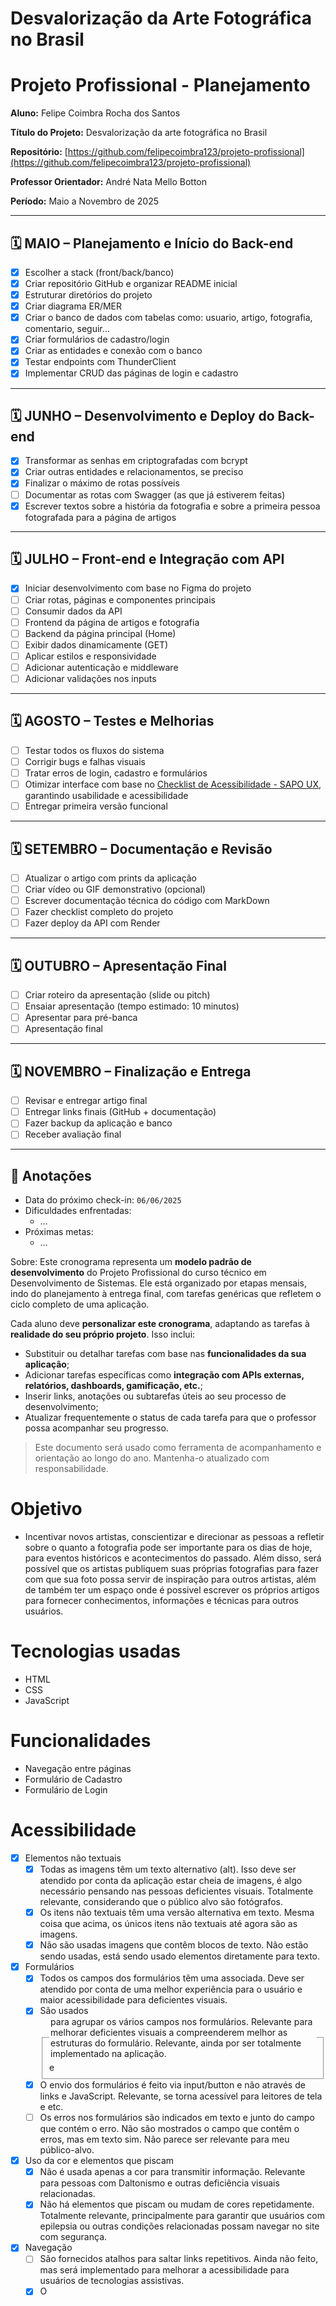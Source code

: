 # Desvalorização da Arte Fotográfica no Brasil

# Projeto Profissional - Planejamento

**Aluno:** Felipe Coimbra Rocha dos Santos

**Título do Projeto:** Desvalorização da arte fotográfica no Brasil

**Repositório:** [https://github.com/felipecoimbra123/projeto-profissional](https://github.com/felipecoimbra123/projeto-profissional)

**Professor Orientador:** André Nata Mello Botton

**Período:** Maio a Novembro de 2025

---

## 🗓️ MAIO – Planejamento e Início do Back-end

- [x]  Escolher a stack (front/back/banco)
- [x]  Criar repositório GitHub e organizar README inicial
- [x]  Estruturar diretórios do projeto
- [x]  Criar diagrama ER/MER
- [x]  Criar o banco de dados com tabelas como: usuario, artigo, fotografia, comentario, seguir…
- [x]  Criar formulários de cadastro/login
- [x]  Criar as entidades e conexão com o banco
- [x]  Testar endpoints com ThunderClient
- [x]  Implementar CRUD das páginas de login e cadastro

---

## 🗓️ JUNHO – Desenvolvimento e Deploy do Back-end

- [x]  Transformar as senhas em criptografadas com bcrypt
- [x]  Criar outras entidades e relacionamentos, se preciso
- [x]  Finalizar o máximo de rotas possíveis
- [ ]  Documentar as rotas com Swagger (as que já estiverem feitas)
- [x]  Escrever textos sobre a história da fotografia e sobre a primeira pessoa fotografada para a página de artigos

---

## 🗓️ JULHO – Front-end e Integração com API

- [x]  Iniciar desenvolvimento com base no Figma do projeto
- [ ]  Criar rotas, páginas e componentes principais
- [ ]  Consumir dados da API
- [ ]  Frontend da página de artigos e fotografia
- [ ]  Backend da página principal (Home)
- [ ]  Exibir dados dinamicamente (GET)
- [ ]  Aplicar estilos e responsividade
- [ ]  Adicionar autenticação e middleware
- [ ]  Adicionar validações nos inputs

---

## 🗓️ AGOSTO – Testes e Melhorias

- [ ]  Testar todos os fluxos do sistema
- [ ]  Corrigir bugs e falhas visuais
- [ ]  Tratar erros de login, cadastro e formulários
- [ ]  Otimizar interface com base no [Checklist de Acessibilidade - SAPO UX](https://ux.sapo.pt/checklists/acessibilidade/), garantindo usabilidade e acessibilidade
- [ ]  Entregar primeira versão funcional

---

## 🗓️ SETEMBRO – Documentação e Revisão

- [ ]  Atualizar o artigo com prints da aplicação
- [ ]  Criar vídeo ou GIF demonstrativo (opcional)
- [ ]  Escrever documentação técnica do código com MarkDown
- [ ]  Fazer checklist completo do projeto
- [ ]  Fazer deploy da API com Render

---

## 🗓️ OUTUBRO – Apresentação Final

- [ ]  Criar roteiro da apresentação (slide ou pitch)
- [ ]  Ensaiar apresentação (tempo estimado: 10 minutos)
- [ ]  Apresentar para pré-banca
- [ ]  Apresentação final

---

## 🗓️ NOVEMBRO – Finalização e Entrega

- [ ]  Revisar e entregar artigo final
- [ ]  Entregar links finais (GitHub + documentação)
- [ ]  Fazer backup da aplicação e banco
- [ ]  Receber avaliação final

---

## 📌 Anotações

- Data do próximo check-in: `06/06/2025`
- Dificuldades enfrentadas:
    - …
- Próximas metas:
    - …

Sobre:
Este cronograma representa um **modelo padrão de desenvolvimento** do Projeto Profissional do curso técnico em Desenvolvimento de Sistemas. Ele está organizado por etapas mensais, indo do planejamento à entrega final, com tarefas genéricas que refletem o ciclo completo de uma aplicação.

Cada aluno deve **personalizar este cronograma**, adaptando as tarefas à **realidade do seu próprio projeto**. Isso inclui:

- Substituir ou detalhar tarefas com base nas **funcionalidades da sua aplicação**;
- Adicionar tarefas específicas como **integração com APIs externas, relatórios, dashboards, gamificação, etc.**;
- Inserir links, anotações ou subtarefas úteis ao seu processo de desenvolvimento;
- Atualizar frequentemente o status de cada tarefa para que o professor possa acompanhar seu progresso.

> Este documento será usado como ferramenta de acompanhamento e orientação ao longo do ano. Mantenha-o atualizado com responsabilidade.
>

# Objetivo
* Incentivar novos artistas, conscientizar e direcionar as pessoas a refletir sobre o quanto a fotografia pode ser importante para os dias de hoje, para eventos históricos e acontecimentos do passado. Além disso, será possível que os artistas publiquem suas próprias fotografias para fazer com que sua foto possa servir de inspiração para outros artistas, além de também ter um espaço onde é possivel escrever os próprios artigos para fornecer conhecimentos, informações e técnicas para outros usuários.

# Tecnologias usadas
* HTML
* CSS
* JavaScript

# Funcionalidades
* Navegação entre páginas
* Formulário de Cadastro
* Formulário de Login

# Acessibilidade
- [x] Elementos não textuais
    - [x] Todas as imagens têm um texto alternativo (alt). Isso deve ser atendido por conta da aplicação estar cheia de imagens, é algo necessário pensando nas pessoas deficientes visuais. Totalmente relevante, considerando que o público alvo são fotógrafos.
    - [x] Os itens não textuais têm uma versão alternativa em texto. Mesma coisa que acima, os únicos itens não textuais até agora são as imagens.
    - [x] Não são usadas imagens que contêm blocos de texto. Não estão sendo usadas, está sendo usado elementos diretamente para texto.
- [x] Formulários
    - [x] Todos os campos dos formulários têm uma <label> associada. Deve ser atendido por conta de uma melhor experiência para o usuário e maior acessibilidade para deficientes visuais.
    - [x] São usados <fieldset> e <legend> para agrupar os vários campos nos formulários. Relevante para melhorar deficientes visuais a compreenderem melhor as estruturas do formulário. Relevante, ainda por ser totalmente implementado na aplicação.
    - [x] O envio dos formulários é feito via input/button e não através de links e JavaScript. Relevante, se torna acessível para leitores de tela e etc.
    - [ ] Os erros nos formulários são indicados em texto e junto do campo que contém o erro. Não são mostrados o campo que contêm o erros, mas em texto sim. Não parece ser relevante para meu público-alvo.
- [x] Uso da cor e elementos que piscam
    - [x] Não é usada apenas a cor para transmitir informação. Relevante para pessoas com Daltonismo e outras deficiência visuais relacionadas.
    - [x] Não há elementos que piscam ou mudam de cores repetidamente. Totalmente relevante, principalmente para garantir que usuários com epilepsia ou outras condições relacionadas possam navegar no site com segurança.
- [x] Navegação
    - [ ] São fornecidos atalhos para saltar links repetitivos. Ainda não feito, mas será implementado para melhorar a acessibilidade para usuários de tecnologias assistivas.
    - [x] O <title> das páginas é claro, direto e percetível e está intimamente relacionado com o conteúdo da mesma. Totalmente relevante para pessoas com leitores de telas ou etc entenderem mais facilmente o conteúdo de cada página.
    - [x] O site é navegável usando apenas o teclado. Útil para que usuários com deficiências motoras ou visual consigam utilizar o site da melhor forma.
- [x] Semântica e Legibilidade
    - [x] O conteúdo está estruturado de forma semântica. Relevante para acessibilidade de tecnologias assistivas e boas práticas web.
    - [x] O idioma da página está indicado no HTML. Relevante para informar o idioma que a aplicação utiliza para o navegador, facilitando a troca de idiomas na interface.
    - [x] As tabelas têm headings <th> definidos. Não relevantes para o meu público-alvo e aplicação, pois não estão sendo utilizadas tabelas.
    - [x] O site funciona com as imagens desativadas. Relevante para velocidade de carregamento da interface e para pessoas com deficiências visuais que utilizam leitores de tela.
    - [x] O site é legível e navegável com o CSS desativado. Relevante para garantir que o site seja utilizável sem estilização e também melhorar a usabilidade, pois às vezes alguns navegadores não carregam totalmente o CSS.
    - [x] O site é legível aumentando o texto 2 vezes. Relevante para pessoas com deficiências visuais e para que imagens e outros elementos fiquem mais legíveis.
